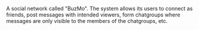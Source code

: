 A social network called "BuzMo".
The system allows its users to connect as friends, post messages with intended viewers, form chatgroups where messages are only visible to the members of the chatgroups, etc.
